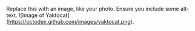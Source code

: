Replace this with an image, like your photo. Ensure you include some alt-text.
![Image of Yaktocat] (https://octodex.github.com/images/yaktocat.png).
